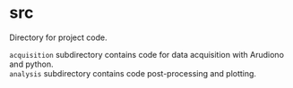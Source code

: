# src

Directory for project code.

`acquisition` subdirectory contains code for data acquisition with Arudiono and python.  
`analysis` subdirectory contains code post-processing and plotting.
